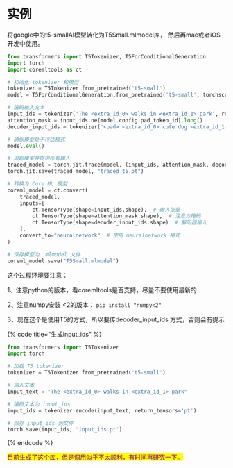 # 实例

将google中的t5-smallAI模型转化为T5Small.mlmodel库， 然后再mac或者iOS开发中使用。

```python
from transformers import T5Tokenizer, T5ForConditionalGeneration
import torch
import coremltools as ct

# 初始化 tokenizer 和模型
tokenizer = T5Tokenizer.from_pretrained('t5-small')
model = T5ForConditionalGeneration.from_pretrained('t5-small', torchscript=True)

# 编码输入文本
input_ids = tokenizer('The <extra_id_0> walks in <extra_id_1> park', return_tensors='pt').input_ids
attention_mask = input_ids.ne(model.config.pad_token_id).long()
decoder_input_ids = tokenizer('<pad> <extra_id_0> cute dog <extra_id_1> the <extra_id_2>', return_tensors='pt').input_ids

# 确保模型处于评估模式
model.eval()

# 追踪模型并提供所有输入
traced_model = torch.jit.trace(model, (input_ids, attention_mask, decoder_input_ids))
torch.jit.save(traced_model, "traced_t5.pt")

# 转换为 Core ML 模型
coreml_model = ct.convert(
    traced_model,
    inputs=[
        ct.TensorType(shape=input_ids.shape),  # 输入张量
        ct.TensorType(shape=attention_mask.shape),  # 注意力掩码
        ct.TensorType(shape=decoder_input_ids.shape)  # 解码器输入
    ],
    convert_to="neuralnetwork"  # 使用 neuralnetwork 格式
)

# 保存模型为 .mlmodel 文件
coreml_model.save("T5Small.mlmodel")

```



这个过程环境要注意：

1、注意python的版本，看coremltools是否支持，尽量不要使用最新的

2、注意numpy安装 <2的版本： `pip install "numpy<2"`

3、现在这个是使用T5的方式，所以要传decoder\_input\_ids 方式，否则会有提示



{% code title="生成input_ids" %}
```python
from transformers import T5Tokenizer
import torch

# 加载 T5 tokenizer
tokenizer = T5Tokenizer.from_pretrained('t5-small')

# 输入文本
input_text = "The <extra_id_0> walks in <extra_id_1> park"

# 编码文本为 input_ids
input_ids = tokenizer.encode(input_text, return_tensors='pt')

# 保存 input_ids 到文件
torch.save(input_ids, 'input_ids.pt')

```
{% endcode %}

<mark style="color:purple;">目前生成了这个库，但是调用似乎不太顺利，有时间再研究一下。</mark>&#x20;



